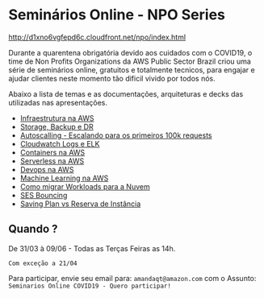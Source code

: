 # Seminários Online - NPO Series 

http://d1xno6vgfepd6c.cloudfront.net/npo/index.html

Durante a quarentena obrigatória devido aos cuidados com o COVID19, o time de Non Profits Organizations da AWS Public Sector Brazil criou uma série de seminários online, gratuitos e totalmente tecnicos, para engajar e ajudar clientes neste momento tão dificil vivido por todos nós.

Abaixo a lista de temas e as documentações, arquiteturas e decks das utilizadas nas apresentações.

- [Infraestrutura na AWS](https://github.com/mandalvesq/webinars-aws-series-1/tree/master/01-infraestrutura-na-aws)
- [Storage, Backup e DR](https://github.com/mandalvesq/webinars-aws-series-1/tree/master/02-storage-backup-dr)
- [Autoscalling - Escalando para os primeiros 100k requests](https://github.com/mandalvesq/webinars-aws-series-1/tree/master/03-autoscalling-100k-requests)
- [Cloudwatch Logs e ELK](https://github.com/mandalvesq/webinars-aws-series-1/tree/master/04-cloudwatchlogs-elk)
- [Containers na AWS](https://github.com/mandalvesq/seminars-aws-series-1/tree/master/05-containers-na-aws)
- [Serverless na AWS](https://github.com/mandalvesq/seminars-aws-series-1/tree/master/06-serverless-na-aws)
- [Devops na AWS]()
- [Machine Learning na AWS]()
- [Como migrar Workloads para a Nuvem]()
- [SES Bouncing]()
- [Saving Plan vs Reserva de Instância]()

## Quando ?

De 31/03 à 09/06 - Todas as Terças Feiras as 14h. 


```Com exceção a 21/04```

Para participar, envie seu email para: `amandaqt@amazon.com` com o Assunto: `Seminarios Online COVID19 - Quero participar!`




